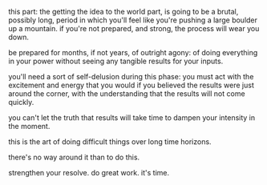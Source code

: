 this part: the getting the idea to the world part, is going to be a brutal, possibly long, period in which you'll feel like you're pushing a large boulder up a mountain. if you're not prepared, and strong, the process will wear you down.

be prepared for months, if not years, of outright agony: of doing everything in your power without seeing any tangible results for your inputs.

you'll need a sort of self-delusion during this phase: you must act with the excitement and energy that you would if you believed the results were just around the corner, with the understanding that the results will not come quickly.

you can't let the truth that results will take time to dampen your intensity in the moment.

this is the art of doing difficult things over long time horizons.

there's no way around it than to do this.

strengthen your resolve. do great work. it's time.